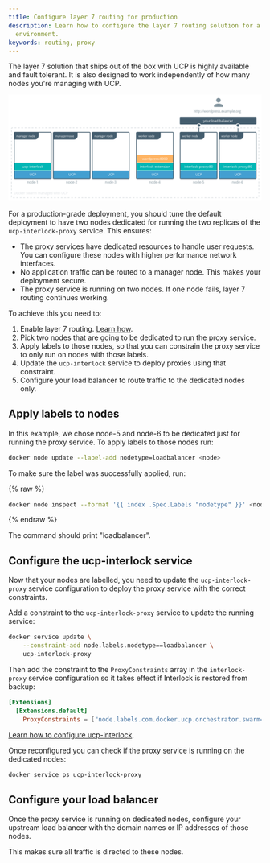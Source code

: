 ```yaml
---
title: Configure layer 7 routing for production
description: Learn how to configure the layer 7 routing solution for a production
  environment.
keywords: routing, proxy
---
```


The layer 7 solution that ships out of the box with UCP is highly available
and fault tolerant. It is also designed to work independently of how many
nodes you're managing with UCP.

![production deployment](../../images/interlock-deploy-production-1.svg)

For a production-grade deployment, you should tune the default deployment to
have two nodes dedicated for running the two replicas of the
`ucp-interlock-proxy` service. This ensures:

* The proxy services have dedicated resources to handle user requests. You
can configure these nodes with higher performance network interfaces.
* No application traffic can be routed to a manager node. This makes your
deployment secure.
* The proxy service is running on two nodes. If one node fails, layer 7 routing
continues working.

To achieve this you need to:

1. Enable layer 7 routing. [Learn how](index.md).
2. Pick two nodes that are going to be dedicated to run the proxy service.
3. Apply labels to those nodes, so that you can constrain the proxy service to
only run on nodes with those labels.
4. Update the `ucp-interlock` service to deploy proxies using that constraint.
5. Configure your load balancer to route traffic to the dedicated nodes only.

## Apply labels to nodes

In this example, we chose node-5 and node-6 to be dedicated just for running
the proxy service. To apply labels to those nodes run:

```bash
docker node update --label-add nodetype=loadbalancer <node>
```

To make sure the label was successfully applied, run:

{% raw %}
```bash
docker node inspect --format '{{ index .Spec.Labels "nodetype" }}' <node>
```
{% endraw %}

The command should print "loadbalancer".

## Configure the ucp-interlock service

Now that your nodes are labelled, you need to update the `ucp-interlock-proxy`
service configuration to deploy the proxy service with the correct constraints.

Add a constraint to the `ucp-interlock-proxy` service to update the running service:

```bash
docker service update \
    --constraint-add node.labels.nodetype==loadbalancer \
    ucp-interlock-proxy
```

Then add the constraint to the `ProxyConstraints` array in the `interlock-proxy` service
configuration so it takes effect if Interlock is restored from backup:

```toml
[Extensions]
  [Extensions.default]
    ProxyConstraints = ["node.labels.com.docker.ucp.orchestrator.swarm==true", "node.platform.os==linux", "node.labels.nodetype==loadbalancer"]
```

[Learn how to configure ucp-interlock](configure.md).

Once reconfigured you can check if the proxy service is running on the dedicated nodes:

```bash
docker service ps ucp-interlock-proxy
```

## Configure your load balancer

Once the proxy service is running on dedicated nodes, configure your upstream
load balancer with the domain names or IP addresses of those nodes.

This makes sure all traffic is directed to these nodes.

